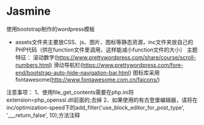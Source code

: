 # Jasmine
使用bootstrap制作的wordpress模板<br>
* assets文件夹主要放CSS、js、图片、图标等静态资源，inc文件夹放自己的PHP代码（供在function文件里调用，这样能减小function文件的大小）
主题特征：
	滚动数字(https://www.prettywordpress.com/share/course/scroll-numbers.html)
	滑动导航栏(https://www.prettywordpress.com/fore-end/bootstrap-auto-hide-navigation-bar.html)
	图标库采用fontawesome(http://www.fontawesome.com.cn/faicons/)

注意事项：
	1、使用file_get_contents需要在php.ini将extension=php_openssl.dll前面的;去掉
	2、如果使用的有古登堡编辑器，请将在inc/optimization-speed下的add_filter('use_block_editor_for_post_type', '___return_false', 10);方法注释